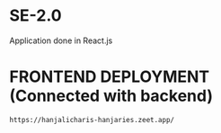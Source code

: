 # SE-2.0
 Application done in React.js

# FRONTEND DEPLOYMENT (Connected with backend)
    https://hanjalicharis-hanjaries.zeet.app/